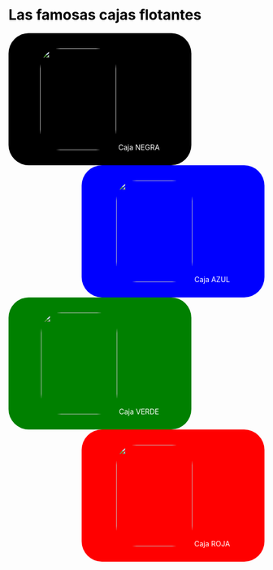 <!DOCTYPE html>
<html>
<head>
    <title>PRÁCTICA</title>
<style> 
body{
color:white;
}
h1{
    color:black;
}
div {
width: 300px;
height: 200px;
padding: 30px;
text-align: center;
border-radius: 40px;
}
#cajaNegra {
background-color:black;
float:left;
}
#cajaAzul {
background-color:blue;
float:right;
}
#cajaVerde {
background-color: green;
float: left;
}
#cajaRoja {
background-color: red;
float: right;
}
img{
width:150;
border-radius: 40px;
height: 200px;
}
</style>
</head>
<body>
<h1>Las famosas cajas flotantes</h1>
<div id="cajaNegra"> <img src= "https://commons.wikimedia.org/wiki/File:Jacaranda1212.jpg" width="150"> Caja NEGRA </div>	  
<div id="cajaAzul"> <img src= "https://commons.wikimedia.org/wiki/File:Jacaranda1212.jpg" width="150"> Caja AZUL </div>
<div id="cajaVerde"> <img src= "https://commons.wikimedia.org/wiki/File:Jacaranda1212.jpg" > Caja VERDE</div>
<div id="cajaRoja"> <img src= "https://commons.wikimedia.org/wiki/File:Jacaranda1212.jpg" width="200"> Caja ROJA </div>
</body>
</html>
